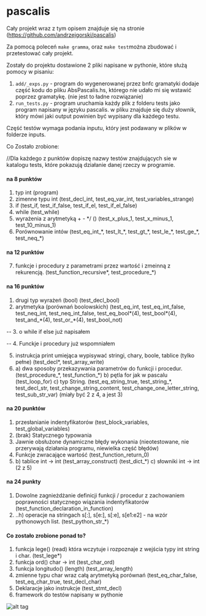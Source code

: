 # pascalis

Cały projekt wraz z tym opisem znajduje się na stronie (https://github.com/andrzejgorski/pascalis)

Za pomocą poleceń `make gramma`, oraz `make test`można zbudować i przetestować cały projekt.

Zostały do projektu dostawione 2 pliki napisane w pythonie, które służą pomocy w pisaniu:

1. `add/_exps.py` - program do wygenerowanej przez bnfc gramatyki dodaje część kodu do pliku AbsPascalis.hs,
którego nie udało mi się wstawić poprzez gramatykę.  (nie jest to ładne rozwiązanie)
2. `run_tests.py` - program uruchamia każdy plik z folderu tests jako program napisany w języku pascalis.
w pliku znajduje się duży słownik, który mówi jaki output powinien być wypisany dla każdego testu.

Część testów wymaga podania inputu, który jest podawany w plików w folderze inputs.

Co Zostało zrobione:

//Dla każdego z punktów dopiszę nazwy testów znajdujących sie w katalogu tests, które pokazują
działanie danej rzeczy w programie.


#### na 8 punktów
1. typ int
(program)
2. zimenne typu int
(test_decl_int, test_eq_var_int, test_variables_strange)
3. if
(test_if, test\_if_false, test_if_el, test_if_el_false)
4. while
(test_while)
5. wyrażenia z arytmetyką + - */ ()
(test_x_plus_1, test_x_minus_1, test_10_minus_1)
6. Porównowanie intów
(test_eq_int_\*, test_lt_\*, test_gt_\*, test_le_\*, test_ge_\*, test_neq_\*)

#### na 12 punktów
7. funkcje i procedury z parametrami przez wartość i zmeinną z rekurencją.
(test_function_recursive\*, test_procedure_\*)

#### na 16 punktów
1. drugi typ wyrażeń (bool)
(test_decl_bool)
2. arytmetyka (porównań boolowskich)
(test_eq_int, test_eq_int_false, test_neq_int, test_neq_int_false, test_eq_bool\*(4), test_bool\*(4), test_and_\*(4), test_or_\*(4), test_bool_not)

-- 3. o while if else już napisałem

-- 4. Funckje i procedury już wspomniałem

5. instrukcja print umiejąca wypisywać stringi, chary, boole, tablice (tylko pełne)
(test_decl\*, test_array_write)
6. a) dwa sposoby przekazywania parametrów do funkcji i procedur.
(test_procedure_\*, test_function_\*)
   b) pętla for jak w pascalu
   (test_loop_for)
   c) typ String.
(test_eq_string_true, test_string_\*, test_decl_str, test_change_string_content, test_change_one_letter_string, test_sub_str_var)
(miały być 2 z 4, a jest 3)

#### na 20 punktów
1. przesłanianie indentyfikatorów (test_block_variables, test_global_variables)
2. (brak) Statycznego typowania
3. Jawnie obsłużone dynamiczne błędy wykonania (nieotestowane, nie przerywają działania programu, niewielka część błędów)
4. Funkcje zwracające wartość
(test_function_return_0)
5. b) tablice int -> int (test_array_construct)
   (test_dict_\*)
   c) słowniki int -> int
   (2 z 5)

#### na 24 punkty
1. Dowolne zagnieżdżanie definicji funkcji / procedur z zachowaniem poprawności statycznego wiązania indentyfikatorów (test_function_declaration_in_function)
2. ..h) operacje na stringach s[:], s[e:], s[:e], s[e1:e2] - na wzór pythonowych list. (test_python_str_\*)


#### Co zostało zrobione ponad to?
1. funkcja lege() (read) która wczytuje i rozpoznaje z wejścia typy int string i char. (test_lege\*)
2. funkcja ord() char -> int (test_char_ord)
3. funkcja longitudo() (length) (test_array_length)
4. zmienne typu char wraz całą arytmetyką porównań (test_eq_char_false, test_eq_char_true, test_decl_char)
5. Deklaracje jako instrukcje (test_stmt_decl)
6. framework do testów napisany w pythonie



![alt tag](http://url/to/img.png)
